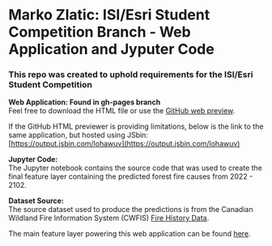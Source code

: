 # Marko Zlatic: ISI/Esri Student Competition Branch - Web Application and Jyputer Code

### This repo was created to uphold requirements for the ISI/Esri Student Competition

**Web Application: Found in gh-pages branch**<br/>
Feel free to download the HTML file or use the [GitHub web preview](https://htmlpreview.github.io/?https://github.com/mzlatic1/MZ_ISI_Esri_Student_Competition/blob/gh-pages/isi_cmp_html.html).

If the GitHub HTML previewer is providing limitations, below is the link to the same application, but hosted using JSbin:
[https://output.jsbin.com/lohawuv](https://output.jsbin.com/lohawuv)

**Jupyter Code:**<br/>The Jupyter notebook contains the source code that was used to create the final feature layer containing the predicted forest fire causes from 2022 - 2102.

**Dataset Source:**<br/>
The source dataset used to produce the predictions is from the Canadian Wildland Fire Information System (CWFIS) [Fire History Data](https://cwfis.cfs.nrcan.gc.ca/datamart).

The main feature layer powering this web application can be found [here](https://services1.arcgis.com/0MSEUqKaxRlEPj5g/ArcGIS/rest/services/Forest_Fire_Prediction_in_Canada_8_Years/FeatureServer).
